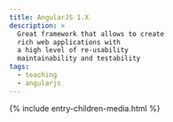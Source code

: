 ```yaml
---
title: AngularJS 1.X
description: >
  Great framework that allows to create
  rich web applications with
  a high level of re-usability
  maintainability and testability
tags:
  - teaching
  - angularjs
---
```


{% include entry-children-media.html %}
